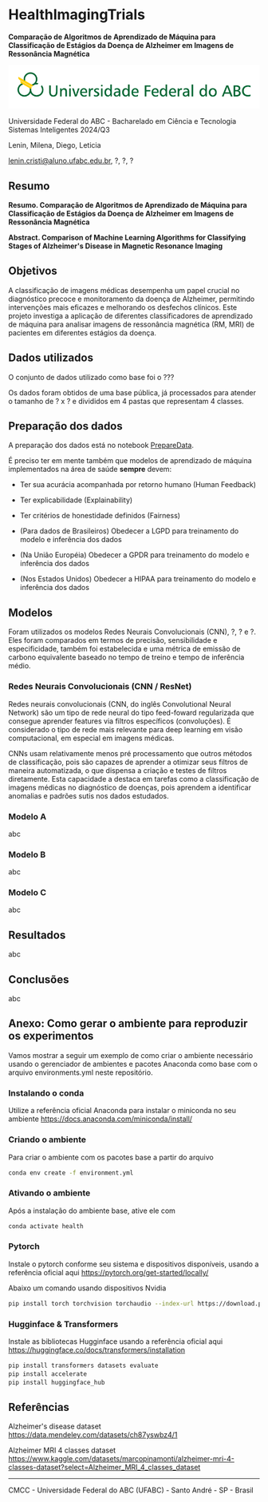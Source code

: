 # HealthImagingTrials

**Comparação de Algoritmos de Aprendizado de Máquina para Classificação de Estágios da Doença de Alzheimer em Imagens de Ressonância Magnética**

![UFABC Logo](assets/logotipo-ufabc-extenso.png)

Universidade Federal do ABC - Bacharelado em Ciência e Tecnologia Sistemas Inteligentes 2024/Q3

Lenin, Milena, Diego, Leticia

lenin.cristi@aluno.ufabc.edu.br, ?, ?, ?

## Resumo

**Resumo. Comparação de Algoritmos de Aprendizado de Máquina para Classificação de Estágios da Doença de Alzheimer em Imagens de Ressonância Magnética**

**Abstract. Comparison of Machine Learning Algorithms for Classifying Stages of Alzheimer's Disease in Magnetic Resonance Imaging**

## Objetivos

A classificação de imagens médicas desempenha um papel crucial no diagnóstico precoce e monitoramento da doença de Alzheimer, permitindo intervenções mais eficazes e melhorando os desfechos clínicos. Este projeto investiga a aplicação de diferentes classificadores de aprendizado de máquina para analisar imagens de ressonância magnética (RM, MRI) de pacientes em diferentes estágios da doença.

## Dados utilizados

O conjunto de dados utilizado como base foi o ???

Os dados foram obtidos de uma base pública, já processados para atender o tamanho de ? x ? e divididos em 4 pastas que representam 4 classes.

## Preparação dos dados

A preparação dos dados está no notebook [PrepareData](PrepareData.ipynb).

É preciso ter em mente também que modelos de aprendizado de máquina implementados na área de saúde **sempre** devem:

- Ter sua acurácia acompanhada por retorno humano (Human Feedback)

- Ter explicabilidade (Explainability)

- Ter critérios de honestidade definidos (Fairness)

- (Para dados de Brasileiros) Obedecer a LGPD para treinamento do modelo e inferência dos dados

- (Na União Européia) Obedecer a GPDR para treinamento do modelo e inferência dos dados

- (Nos Estados Unidos) Obedecer a HIPAA para treinamento do modelo e inferência dos dados

## Modelos

Foram utilizados os modelos Redes Neurais Convolucionais (CNN), ?, ? e ?. Eles foram comparados em termos de precisão, sensibilidade e especificidade, também foi estabelecida e uma métrica de emissão de carbono equivalente baseado no tempo de treino e tempo de inferência médio.

### Redes Neurais Convolucionais (CNN / ResNet)

Redes neurais convolucionais (CNN, do inglês Convolutional Neural Network) são um tipo de rede neural do tipo feed-foward regularizada que consegue aprender features via filtros específicos (convoluções). É considerado o tipo de rede mais relevante para deep learning em visão computacional, em especial em imagens médicas.

CNNs usam relativamente menos pré processamento que outros métodos de classificação, pois são capazes de aprender a otimizar seus filtros de maneira automatizada, o que dispensa a criação e testes de filtros diretamente. Esta capacidade a destaca em tarefas como a classificação de imagens médicas no diagnóstico de doenças, pois aprendem a identificar anomalias e padrões sutis nos dados estudados.

### Modelo A

abc

### Modelo B

abc

### Modelo C

abc

## Resultados

abc

## Conclusões

abc

## Anexo: Como gerar o ambiente para reproduzir os experimentos

Vamos mostrar a seguir um exemplo de como criar o ambiente necessário usando o gerenciador de ambientes e pacotes Anaconda como base com o arquivo environments.yml neste repositório.

### Instalando o conda

Utilize a referência oficial Anaconda para instalar o miniconda no seu ambiente https://docs.anaconda.com/miniconda/install/

### Criando o ambiente

Para criar o ambiente com os pacotes base a partir do arquivo

```bash
conda env create -f environment.yml
```

### Ativando o ambiente

Após a instalação do ambiente base, ative ele com

```bash
conda activate health
```

### Pytorch

Instale o pytorch conforme seu sistema e dispositivos disponíveis, usando a referência oficial aqui https://pytorch.org/get-started/locally/

Abaixo um comando usando dispositivos Nvidia

```bash
pip install torch torchvision torchaudio --index-url https://download.pytorch.org/whl/cu121
```

### Hugginface & Transformers

Instale as bibliotecas Hugginface usando a referência oficial aqui https://huggingface.co/docs/transformers/installation

```bash
pip install transformers datasets evaluate
pip install accelerate
pip install huggingface_hub
```

## Referências

Alzheimer's disease dataset<br>
https://data.mendeley.com/datasets/ch87yswbz4/1

Alzheimer MRI 4 classes dataset<br>
https://www.kaggle.com/datasets/marcopinamonti/alzheimer-mri-4-classes-dataset?select=Alzheimer_MRI_4_classes_dataset

___

CMCC - Universidade Federal do ABC (UFABC) - Santo André - SP - Brasil
